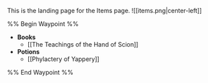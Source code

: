This is the landing page for the Items page.
![[items.png|center-left]]

%% Begin Waypoint %%
- **Books**
	- [[The Teachings of the Hand of Scion]]
- **Potions**
	- [[Phylactery of Yappery]]

%% End Waypoint %%